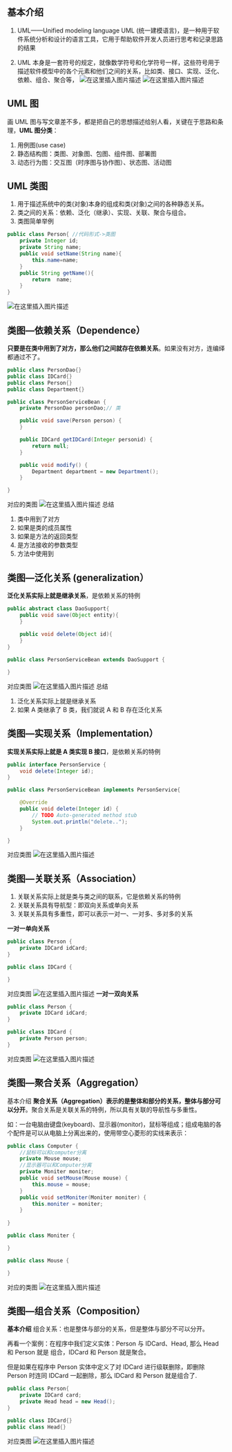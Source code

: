 ## 基本介绍
1)	UML——Unified modeling language UML (统一建模语言)，是一种用于软件系统分析和设计的语言工具，它用于帮助软件开发人员进行思考和记录思路的结果

2)	UML 本身是一套符号的规定，就像数学符号和化学符号一样，这些符号用于描述软件模型中的各个元素和他们之间的关系，比如类、接口、实现、泛化、依赖、组合、聚合等，
![在这里插入图片描述](https://img-blog.csdnimg.cn/20200406110429986.png?x-oss-process=image/watermark,type_ZmFuZ3poZW5naGVpdGk,shadow_10,text_aHR0cHM6Ly9ibG9nLmNzZG4ubmV0L3dlaXhpbl80NDQ5MTkyNw==,size_16,color_FFFFFF,t_70)
![在这里插入图片描述](https://img-blog.csdnimg.cn/20200406111247969.png?x-oss-process=image/watermark,type_ZmFuZ3poZW5naGVpdGk,shadow_10,text_aHR0cHM6Ly9ibG9nLmNzZG4ubmV0L3dlaXhpbl80NDQ5MTkyNw==,size_16,color_FFFFFF,t_70)

## UML 图
画 UML 图与写文章差不多，都是把自己的思想描述给别人看，关键在于思路和条理，**UML 图分类**：

1)	用例图(use case)
2)	静态结构图：类图、对象图、包图、组件图、部署图
3)	动态行为图：交互图（时序图与协作图）、状态图、活动图

## UML 类图
1)	用于描述系统中的类(对象)本身的组成和类(对象)之间的各种静态关系。
2)	类之间的关系：依赖、泛化（继承）、实现、关联、聚合与组合。
3)	类图简单举例

```java
public class Person{ //代码形式->类图
	private Integer id; 
	private String name;
	public void setName(String name){ 
		this.name=name;
	}
	public String getName(){ 
		return	name;
	}
}

```
![在这里插入图片描述](https://img-blog.csdnimg.cn/20200406111710641.png)
## 类图—依赖关系（Dependence）
**只要是在类中用到了对方，那么他们之间就存在依赖关系**。如果没有对方，连编绎都通过不了。

```java
public class PersonDao{} 
public class IDCard{} 
public class Person{} 
public class Department{}

public class PersonServiceBean {
	private PersonDao personDao;// 类

	public void save(Person person) {
	}

	public IDCard getIDCard(Integer personid) {
		return null;
	}

	public void modify() {
		Department department = new Department();
	}

}
```
对应的类图
![在这里插入图片描述](https://img-blog.csdnimg.cn/20200406120414993.png?x-oss-process=image/watermark,type_ZmFuZ3poZW5naGVpdGk,shadow_10,text_aHR0cHM6Ly9ibG9nLmNzZG4ubmV0L3dlaXhpbl80NDQ5MTkyNw==,size_16,color_FFFFFF,t_70)
总结
1)	类中用到了对方
2)	如果是类的成员属性
3)	如果是方法的返回类型
4)	是方法接收的参数类型
5)	方法中使用到

## 类图—泛化关系	(generalization）
**泛化关系实际上就是继承关系**，是依赖关系的特例

```java
public abstract class DaoSupport{
	public void save(Object entity){
	}
	
	public void delete(Object id){
	}
}

public class PersonServiceBean extends DaoSupport {

}

```
对应类图
![在这里插入图片描述](https://img-blog.csdnimg.cn/20200406120428787.png)
总结
1)	泛化关系实际上就是继承关系
2)	如果 A 类继承了 B 类，我们就说 A 和 B 存在泛化关系

## 类图—实现关系（Implementation）
**实现关系实际上就是 A 类实现 B 接口**，是依赖关系的特例

```java
public interface PersonService {
	void delete(Integer id);
}

public class PersonServiceBean implements PersonService{

	@Override
	public void delete(Integer id) {
		// TODO Auto-generated method stub
		System.out.println("delete..");
	}

}

```
对应类图
![在这里插入图片描述](https://img-blog.csdnimg.cn/20200406120439816.png)

## 类图—关联关系（Association）
1) 关联关系实际上就是类与类之间的联系，它是依赖关系的特例
2) 关联关系具有导航型：即双向关系或单向关系
3) 关联关系具有多重性，即可以表示一对一、一对多、多对多的关系

**一对一单向关系**

```java
public class Person {
    private IDCard idCard;
}

public class IDCard {

}
```
对应类图
![在这里插入图片描述](https://img-blog.csdnimg.cn/20200406120532828.png)
**一对一双向关系**

```java
public class Person {
    private IDCard idCard;
}

public class IDCard {
    private Person person;
}

```
对应类图
![在这里插入图片描述](https://img-blog.csdnimg.cn/20200406120543136.png?x-oss-process=image/watermark,type_ZmFuZ3poZW5naGVpdGk,shadow_10,text_aHR0cHM6Ly9ibG9nLmNzZG4ubmV0L3dlaXhpbl80NDQ5MTkyNw==,size_16,color_FFFFFF,t_70)
## 类图—聚合关系（Aggregation）
基本介绍
 **聚合关系（Aggregation）表示的是整体和部分的关系，整体与部分可以分开**。聚合关系是关联关系的特例，所以具有关联的导航性与多重性。

如：一台电脑由键盘(keyboard)、显示器(monitor)，鼠标等组成；组成电脑的各个配件是可以从电脑上分离出来的，使用带空心菱形的实线来表示：

```java
public class Computer {
	//鼠标可以和computer分离
	private Mouse mouse;
	//显示器可以和Computer分离
	private Moniter moniter;
	public void setMouse(Mouse mouse) {
		this.mouse = mouse;
	}
	public void setMoniter(Moniter moniter) {
		this.moniter = moniter;
	}
	
}

public class Moniter {

}

public class Mouse {

}

```
对应的类图
![在这里插入图片描述](https://img-blog.csdnimg.cn/20200406120507897.png)
## 类图—组合关系（Composition）
**基本介绍**
组合关系：也是整体与部分的关系，但是整体与部分不可以分开。

再看一个案例：在程序中我们定义实体：Person 与 IDCard、Head, 那么 Head 和 Person 就是 组合，IDCard 和
Person 就是聚合。

但是如果在程序中 Person 实体中定义了对 IDCard 进行级联删除，即删除 Person 时连同 IDCard 一起删除，那么 IDCard  和 Person 就是组合了.

```java
public class Person{ 
	private IDCard card;
	private Head head = new Head();
}

public class IDCard{} 
public class Head{}


```
对应类图
![在这里插入图片描述](https://img-blog.csdnimg.cn/20200406120606963.png)